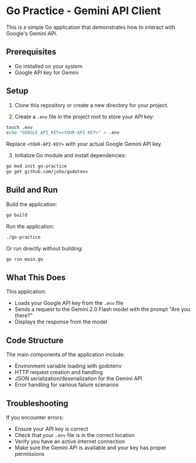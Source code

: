 # Go Practice - Gemini API Client

This is a simple Go application that demonstrates how to interact with Google's Gemini API.

## Prerequisites

- Go installed on your system
- Google API key for Gemini

## Setup

1. Clone this repository or create a new directory for your project.

2. Create a `.env` file in the project root to store your API key:

```bash
touch .env
echo "GOOGLE_API_KEY=<YOUR-API-KEY>" > .env
```

Replace `<YOUR-API-KEY>` with your actual Google Gemini API key.

3. Initialize Go module and install dependencies:

```bash
go mod init go-practice
go get github.com/joho/godotenv
```

## Build and Run

Build the application:

```bash
go build
```

Run the application:

```bash
./go-practice
```

Or run directly without building:

```bash
go run main.go
```

## What This Does

This application:
- Loads your Google API key from the `.env` file
- Sends a request to the Gemini 2.0 Flash model with the prompt "Are you there?"
- Displays the response from the model

## Code Structure

The main components of the application include:
- Environment variable loading with godotenv
- HTTP request creation and handling
- JSON serialization/deserialization for the Gemini API
- Error handling for various failure scenarios

## Troubleshooting

If you encounter errors:
- Ensure your API key is correct
- Check that your `.env` file is in the correct location
- Verify you have an active internet connection
- Make sure the Gemini API is available and your key has proper permissions